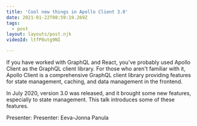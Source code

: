 ```yaml
---
title: 'Cool new things in Apollo Client 3.0'
date: 2021-01-22T08:59:19.269Z
tags:
  - post
layout: layouts/post.njk
videoId: ltfP8utg9NI

---
```


<!--- You can insert a short description here -->
If you have worked with GraphQL and React, you’ve probably used Apollo Client as the GraphQL client library. For those who aren't familiar with it, Apollo Client is a comprehensive GraphQL client library providing features for state management, caching, and data management in the frontend.

In July 2020, version 3.0 was released, and it brought some new features, especially to state management. This talk introduces some of these features.

Presenter: Presenter: Eeva-Jonna Panula
